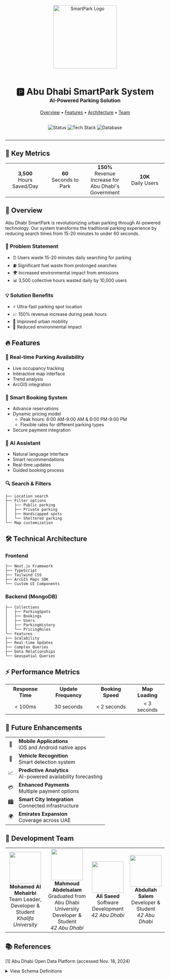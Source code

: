 <div align="center">
  <img src="https://res.cloudinary.com/dhfysudgu/image/upload/v1732924918/wn5gljfdeujo2ajyaa11.svg" alt="SmartPark Logo" width="200"/>
  <br/>
  <br/>
  <h1 style="border: none;">
    🅿️ Abu Dhabi SmartPark System
    <br/>
    <small style="font-size: 16px;">AI-Powered Parking Solution</small>
  </h1>
  <p>
    <a href="#overview">Overview</a> •
    <a href="#features">Features</a> •
    <a href="#technical-architecture">Architecture</a> •
    <a href="#development-team">Team</a>
  </p>
  <br/>
  <img src="https://img.shields.io/badge/Status-MVP-blue" alt="Status"/>
  <img src="https://img.shields.io/badge/TypeScript-Next.js-blue" alt="Tech Stack"/>
  <img src="https://img.shields.io/badge/Database-MongoDB-green" alt="Database"/>
  <br/>
  <br/>
</div>

---

## 🎯 Key Metrics

<div align="center">
  <table>
    <tr>
      <td align="center" width="25%">
        <b>3,500</b><br/>
        Hours Saved/Day
      </td>
      <td align="center" width="25%">
        <b>60</b><br/>
        Seconds to Park
      </td>
      <td align="center" width="25%">
        <b>150%</b><br/>
        Revenue Increase for Abu Dhabi's Government
      </td>
      <td align="center" width="25%">
        <b>10K</b><br/>
        Daily Users
      </td>
    </tr>
  </table>
</div>

## 🌟 Overview

Abu Dhabi SmartPark is revolutionizing urban parking through AI-powered technology. Our system transforms the traditional parking experience by reducing search times from 15-20 minutes to under 60 seconds.

### 🎯 Problem Statement

- ⏰ Users waste 15-20 minutes daily searching for parking
- ⛽ Significant fuel waste from prolonged searches
- 🌍 Increased environmental impact from emissions
- 📊 3,500 collective hours wasted daily by 10,000 users

### 💡 Solution Benefits

- ⚡ Ultra-fast parking spot location
- 📈 150% revenue increase during peak hours
- 🚗 Improved urban mobility
- 🌱 Reduced environmental impact

## 🔥 Features

### 📍 Real-time Parking Availability
- Live occupancy tracking
- Interactive map interface
- Trend analysis
- ArcGIS integration

### 🎫 Smart Booking System
- Advance reservations
- Dynamic pricing model
  - Peak hours: 6:00 AM-9:00 AM & 6:00 PM-9:00 PM
  - Flexible rates for different parking types
- Secure payment integration

### 🤖 AI Assistant
- Natural language interface
- Smart recommendations
- Real-time updates
- Guided booking process

### 🔍 Search & Filters
```
├── Location search
├── Filter options
│   ├── Public parking
│   ├── Private parking
│   ├── Handicapped spots
│   └── Sheltered parking
└── Map customization
```

## 🛠 Technical Architecture

### Frontend
```
├── Next.js Framework
├── TypeScript
├── Tailwind CSS
├── ArcGIS Maps SDK
└── Custom UI Components
```

### Backend (MongoDB)
```
├── Collections
│   ├── ParkingSpots
│   ├── Bookings
│   ├── Users
│   ├── ParkingHistory
│   └── PricingRules
└── Features
├── Scalability
├── Real-time Updates
├── Complex Queries
├── Data Relationships
└── Geospatial Queries
```

## ⚡ Performance Metrics

<table align="center">
  <tr>
    <th align="center">Response Time</th>
    <th align="center">Update Frequency</th>
    <th align="center">Booking Speed</th>
    <th align="center">Map Loading</th>
  </tr>
  <tr>
    <td align="center">< 100ms</td>
    <td align="center">30 seconds</td>
    <td align="center">< 2 seconds</td>
    <td align="center">< 3 seconds</td>
  </tr>
</table>

## 🚀 Future Enhancements

<table>
  <tr>
    <td align="center">📱</td>
    <td><b>Mobile Applications</b><br/>iOS and Android native apps</td>
  </tr>
  <tr>
    <td align="center">🚗</td>
    <td><b>Vehicle Recognition</b><br/>Smart detection system</td>
  </tr>
  <tr>
    <td align="center">📈</td>
    <td><b>Predictive Analytics</b><br/>AI-powered availability forecasting</td>
  </tr>
  <tr>
    <td align="center">💳</td>
    <td><b>Enhanced Payments</b><br/>Multiple payment options</td>
  </tr>
  <tr>
    <td align="center">🏙</td>
    <td><b>Smart City Integration</b><br/>Connected infrastructure</td>
  </tr>
  <tr>
    <td align="center">🌍</td>
    <td><b>Emirates Expansion</b><br/>Coverage across UAE</td>
  </tr>
</table>

## 👥 Development Team

<table align="center">
  <tr>
    <td align="center">
      <img src="https://github.com/ItIsRain.png" width="100px" alt=""/>
      <br />
      <b>Mohamed Al Mehairbi</b>
      <br/>
      Team Leader, Developer & Student
      <br/>
      <i>Khalifa University</i>
    </td>
    <td align="center">
      <img src="https://github.com/Madelsa.png" width="100px" alt=""/>
      <br />
      <b>Mahmoud Abdelsalam</b>
      <br/>
      Graduated from Abu Dhabi University
      Developer & Student
      <br/>
      <i>42 Abu Dhabi</i>
    </td>
    <td align="center">
      <img src="https://github.com/alsaeed3.png" width="100px" alt=""/>
      <br />
      <b>Ali Saeed</b>
      <br/>
      Software Development
      <br/>
      <i>42 Abu Dhabi</i>
    </td>
    <td align="center">
      <img src="https://github.com/absalem42.png" width="100px" alt=""/>
      <br />
      <b>Abdullah Salem</b>
      <br/>
      Developer & Student
      <br/>
      <i>42 Abu Dhabi</i>
    </td>
  </tr>
</table>

## 📚 References

[1] Abu Dhabi Open Data Platform (accessed Nov. 18, 2024)

<details>
<summary>View Schema Definitions</summary>
  
Parking Spot Schema
```
interface ParkingSpot {
  _id: ObjectId;
  location: {
    type: "Point";
    coordinates: [number, number]; // [longitude, latitude]
  };
  type: "public" | "private" | "handicapped" | "sheltered";
  status: "available" | "occupied" | "reserved";
  pricePerHour: number;
  totalSpaces: number;
  availableSpaces: number;
  lastUpdated: Date;
}
```

Booking Schema

```
interface Booking {
  _id: ObjectId;
  userId: ObjectId;
  spotId: ObjectId;
  startTime: Date;
  endTime: Date;
  status: "active" | "completed" | "cancelled";
  price: number;
  paymentStatus: "pending" | "completed";
  createdAt: Date;
}
```
---

<div align="center">
  Made with ❤️ in Abu Dhabi
</div>
